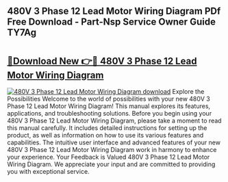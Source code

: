 ## 480V 3 Phase 12 Lead Motor Wiring Diagram PDf Free Download - Part-Nsp Service Owner Guide TY7Ag

# <h2><a href="http://dfk27nz.blite.top/?on=480V+3+Phase+12+Lead+Motor+Wiring+Diagram">🔗Download New 👉🔴 480V 3 Phase 12 Lead Motor Wiring Diagram</a></h2>

[![480V 3 Phase 12 Lead Motor Wiring Diagram download](https://i.imgur.com/lujVjoI.png)](http://dfk27nz.blite.top/?on=480V+3+Phase+12+Lead+Motor+Wiring+Diagram)
Explore the Possibilities Welcome to the world of possibilities with your new 480V 3 Phase 12 Lead Motor Wiring Diagram! This manual explores its features, applications, and troubleshooting solutions. Before you begin using your 480V 3 Phase 12 Lead Motor Wiring Diagram, please take a moment to read this manual carefully. It includes detailed instructions for setting up the product, as well as information on how to use its various features and capabilities. The intuitive user interface and advanced features of your new 480V 3 Phase 12 Lead Motor Wiring Diagram work in harmony to enhance your experience. Your Feedback is Valued 480V 3 Phase 12 Lead Motor Wiring Diagram. We appreciate your input and are committed to providing you with exceptional service.
